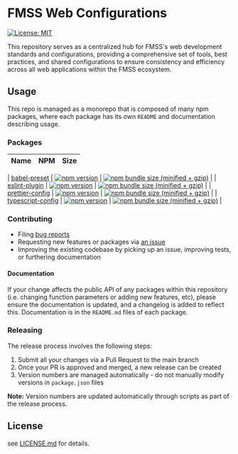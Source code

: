 [comment]: # 'NOTE: This file is generated and should not be modify directly. Update `templates/README.hbs.md` instead'

# FMSS Web Configurations

[![License: MIT](https://img.shields.io/badge/License-MIT-green.svg)](LICENSE.md)

This repository serves as a centralized hub for FMSS's web development standards and configurations, providing a comprehensive set of tools, best practices, and shared configurations to ensure consistency and efficiency across all web applications within the FMSS ecosystem.

## Usage

This repo is managed as a monorepo that is composed of many npm packages, where each package has its own `README` and documentation describing usage.

### Packages

| Name | NPM | Size |
| ---- | --- | ---- |

| [babel-preset](packages/babel-preset) | [![npm version](https://badge.fury.io/js/%40fmss%2Fbabel-preset.svg)](https://badge.fury.io/js/%40fmss%2Fbabel-preset) | [![npm bundle size (minified + gzip)](https://img.shields.io/bundlephobia/minzip/@fmss/babel-preset.svg)](https://img.shields.io/bundlephobia/minzip/@fmss/babel-preset.svg) |
| [eslint-plugin](packages/eslint-plugin) | [![npm version](https://badge.fury.io/js/%40fmss%2Feslint-plugin.svg)](https://badge.fury.io/js/%40fmss%2Feslint-plugin) | [![npm bundle size (minified + gzip)](https://img.shields.io/bundlephobia/minzip/@fmss/eslint-plugin.svg)](https://img.shields.io/bundlephobia/minzip/@fmss/eslint-plugin.svg) |
| [prettier-config](packages/prettier-config) | [![npm version](https://badge.fury.io/js/%40fmss%2Fprettier-config.svg)](https://badge.fury.io/js/%40fmss%2Fprettier-config) | [![npm bundle size (minified + gzip)](https://img.shields.io/bundlephobia/minzip/@fmss/prettier-config.svg)](https://img.shields.io/bundlephobia/minzip/@fmss/prettier-config.svg) |
| [typescript-config](packages/typescript-config) | [![npm version](https://badge.fury.io/js/%40fmss%2Ftypescript-config.svg)](https://badge.fury.io/js/%40fmss%2Ftypescript-config) | [![npm bundle size (minified + gzip)](https://img.shields.io/bundlephobia/minzip/@fmss/typescript-config.svg)](https://img.shields.io/bundlephobia/minzip/@fmss/typescript-config.svg) |

### Contributing

- Filing [bug reports](https://github.com/sevilgurkan/web-configs/issues/new?template=BUG_REPORT.md)
- Requesting new features or packages via [an issue](https://github.com/sevilgurkan/web-configs/issues/new/choose)
- Improving the existing codebase by picking up an issue, improving tests, or furthering documentation

#### Documentation

If your change affects the public API of any packages within this repository (i.e. changing function parameters or adding new features, etc), please ensure the documentation is updated, and a changelog is added to reflect this. Documentation is in the `README.md` files of each package.

### Releasing

The release process involves the following steps:

1. Submit all your changes via a Pull Request to the main branch
2. Once your PR is approved and merged, a new release can be created
3. Version numbers are managed automatically - do not manually modify versions in `package.json` files

**Note:** Version numbers are updated automatically through scripts as part of the release process.

## License

see [LICENSE.md](LICENSE.md) for details.
